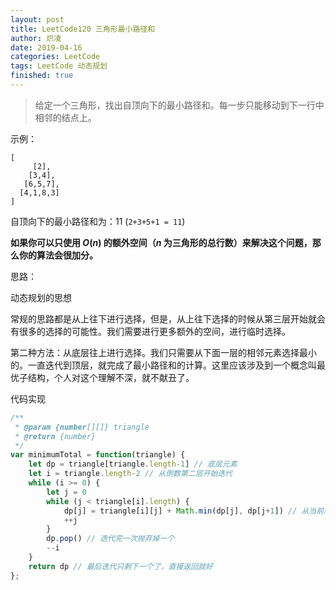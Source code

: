 ```yaml
---
layout: post
title: LeetCode120 三角形最小路径和
author: 炽凌
date: 2019-04-16
categories: LeetCode
tags: LeetCode 动态规划
finished: true
---
```


> 给定一个三角形，找出自顶向下的最小路径和。每一步只能移动到下一行中相邻的结点上。

示例：

```
[
     [2],
    [3,4],
   [6,5,7],
  [4,1,8,3]
]
```

自顶向下的最小路径和为：11 (`2+3+5+1 = 11`)

**如果你可以只使用 *O*(*n*) 的额外空间（*n* 为三角形的总行数）来解决这个问题，那么你的算法会很加分。**

思路：

动态规划的思想

常规的思路都是从上往下进行选择，但是，从上往下选择的时候从第三层开始就会有很多的选择的可能性。我们需要进行更多额外的空间，进行临时选择。

第二种方法：从底层往上进行选择。我们只需要从下面一层的相邻元素选择最小的。一直迭代到顶层，就完成了最小路径和的计算。这里应该涉及到一个概念叫最优子结构，个人对这个理解不深，就不献丑了。

代码实现

```js
/**
 * @param {number[][]} triangle
 * @return {number}
 */
var minimumTotal = function(triangle) {
    let dp = triangle[triangle.length-1] // 底层元素
    let i = triangle.length-2 // 从倒数第二层开始迭代
    while (i >= 0) {
        let j = 0
        while (j < triangle[i].length) {
            dp[j] = triangle[i][j] + Math.min(dp[j], dp[j+1]) // 从当前层的下一层的两个相邻元素选择最小的一个，就是最优的子结构
            ++j
        }
        dp.pop() // 迭代完一次抛弃掉一个
        --i
    }
    return dp // 最后迭代只剩下一个了，直接返回就好
};
```


